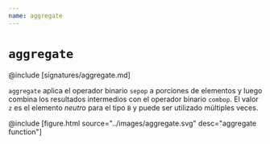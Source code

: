 ```yaml
---
name: aggregate
---
```


# `aggregate`

@include [signatures/aggregate.md]

`aggregate` aplica el operador binario `sepop` a porciones de elementos y luego combina los resultados intermedios con el operador binario `combop`.
El valor `z` es el elemento _neutro_ para el tipo `B` y puede ser utilizado múltiples veces.

@include [figure.html source="../images/aggregate.svg" desc="aggregate function"]
